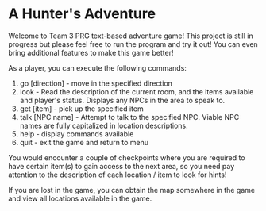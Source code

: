 # A Hunter's Adventure

Welcome to Team 3 PRG text-based adventure game! This project is still in progress but please feel free to run the program and try it out! You can even bring additional features to make this game better!


As a player, you can execute the following commands:

1. go [direction] - move in the specified direction
2. look - Read the description of the current room, and the items available and player's status. Displays any NPCs in the area to speak to.
3. get [item] - pick up the specified item
4. talk [NPC name] - Attempt to talk to the specified NPC. Viable NPC names are fully capitalized in location descriptions.
5. help - display commands available
6. quit - exit the game and return to menu


You would encounter a couple of checkpoints where you are required to have certain item(s) to gain access to the next area, so you need pay attention to the description of each location / item to look for hints!

If you are lost in the game, you can obtain the map somewhere in the game and view all locations available in the game. 
